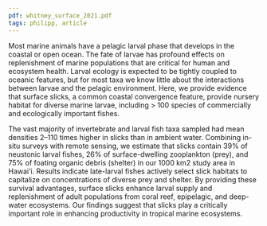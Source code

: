 ```yaml
---
pdf: whitney_surface_2021.pdf
tags: philipp, article
---
```

Most marine animals have a pelagic larval phase that develops in the coastal or open
ocean. The fate of larvae has profound effects on replenishment of marine populations that
are critical for human and ecosystem health. Larval ecology is expected to be tightly coupled
to oceanic features, but for most taxa we know little about the interactions between larvae
and the pelagic environment. Here, we provide evidence that surface slicks, a common coastal
convergence feature, provide nursery habitat for diverse marine larvae, including > 100 species
of commercially and ecologically important fishes.

The vast majority of invertebrate and larval fish taxa sampled had mean densities 2–110 times higher
in slicks than in ambient water. Combining in-situ surveys with remote sensing, we estimate that
slicks contain 39% of neustonic larval fishes, 26% of surface-dwelling zooplankton (prey), and 75%
of foating organic debris (shelter) in our 1000 km2 study area in Hawai‘i. Results indicate late-larval
fishes actively select slick habitats to capitalize on concentrations of diverse prey and shelter. By
providing these survival advantages, surface slicks enhance larval supply and replenishment of adult
populations from coral reef, epipelagic, and deep-water ecosystems. Our findings suggest that slicks
play a critically important role in enhancing productivity in tropical marine ecosystems.
